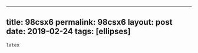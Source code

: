 ---
 title: 98csx6
 permalink: 98csx6
 layout: post
 date: 2019-02-24
 tags: [ellipses]
 ---

```latex```
